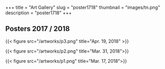 +++
title = "Art Gallery"
slug = "poster1718"
thumbnail = "images/tn.png"
description = "poster1718"
+++

## Posters 2017 / 2018 

{{< figure src="/artworks/p3.png" title="Apr. 19, 2018" >}}

{{< figure src="/artworks/p2.png" title="Mar. 31, 2018">}}

{{< figure src="/artworks/p1.png" title="Mar. 17, 2018">}} 
